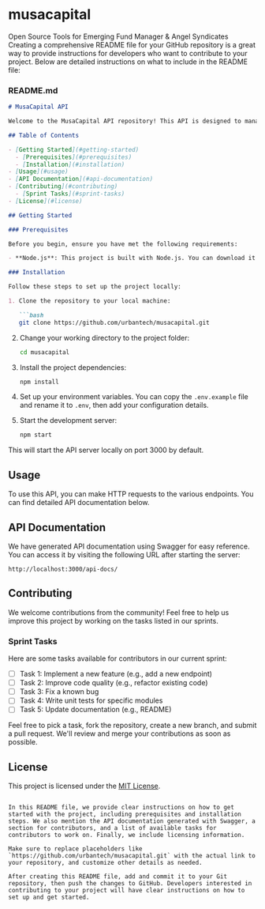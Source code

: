 # musacapital
Open Source Tools for Emerging Fund Manager &amp; Angel Syndicates
Creating a comprehensive README file for your GitHub repository is a great way to provide instructions for developers who want to contribute to your project. Below are detailed instructions on what to include in the README file:

### README.md

```markdown
# MusaCapital API

Welcome to the MusaCapital API repository! This API is designed to manage various aspects of company, employee, and investor data.

## Table of Contents

- [Getting Started](#getting-started)
  - [Prerequisites](#prerequisites)
  - [Installation](#installation)
- [Usage](#usage)
- [API Documentation](#api-documentation)
- [Contributing](#contributing)
  - [Sprint Tasks](#sprint-tasks)
- [License](#license)

## Getting Started

### Prerequisites

Before you begin, ensure you have met the following requirements:

- **Node.js**: This project is built with Node.js. You can download it [here](https://nodejs.org/).

### Installation

Follow these steps to set up the project locally:

1. Clone the repository to your local machine:

   ```bash
   git clone https://github.com/urbantech/musacapital.git
   ```

2. Change your working directory to the project folder:

   ```bash
   cd musacapital
   ```

3. Install the project dependencies:

   ```bash
   npm install
   ```

4. Set up your environment variables. You can copy the `.env.example` file and rename it to `.env`, then add your configuration details.

5. Start the development server:

   ```bash
   npm start
   ```

This will start the API server locally on port 3000 by default.

## Usage

To use this API, you can make HTTP requests to the various endpoints. You can find detailed API documentation below.

## API Documentation

We have generated API documentation using Swagger for easy reference. You can access it by visiting the following URL after starting the server:

```
http://localhost:3000/api-docs/
```

## Contributing

We welcome contributions from the community! Feel free to help us improve this project by working on the tasks listed in our sprints.

### Sprint Tasks

Here are some tasks available for contributors in our current sprint:

- [ ] Task 1: Implement a new feature (e.g., add a new endpoint)
- [ ] Task 2: Improve code quality (e.g., refactor existing code)
- [ ] Task 3: Fix a known bug
- [ ] Task 4: Write unit tests for specific modules
- [ ] Task 5: Update documentation (e.g., README)

Feel free to pick a task, fork the repository, create a new branch, and submit a pull request. We'll review and merge your contributions as soon as possible.

## License

This project is licensed under the [MIT License](LICENSE).
```

In this README file, we provide clear instructions on how to get started with the project, including prerequisites and installation steps. We also mention the API documentation generated with Swagger, a section for contributors, and a list of available tasks for contributors to work on. Finally, we include licensing information.

Make sure to replace placeholders like `https://github.com/urbantech/musacapital.git` with the actual link to your repository, and customize other details as needed.

After creating this README file, add and commit it to your Git repository, then push the changes to GitHub. Developers interested in contributing to your project will have clear instructions on how to set up and get started.
